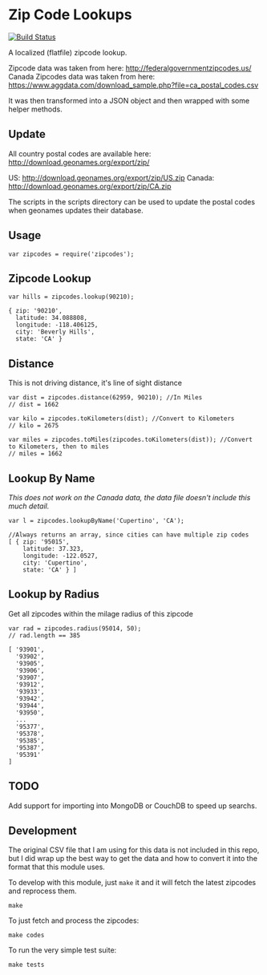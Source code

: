 Zip Code Lookups
================

[![Build Status](https://travis-ci.org/davglass/zipcodes.svg?branch=master)](https://travis-ci.org/davglass/zipcodes)

A localized (flatfile) zipcode lookup.

Zipcode data was taken from here: http://federalgovernmentzipcodes.us/
Canada Zipcodes data was taken from here: https://www.aggdata.com/download_sample.php?file=ca_postal_codes.csv

It was then transformed into a JSON object and then wrapped with some helper methods.

Update
-----

All country postal codes are available here: http://download.geonames.org/export/zip/

US: http://download.geonames.org/export/zip/US.zip
Canada: http://download.geonames.org/export/zip/CA.zip

The scripts in the scripts directory can be used to update the postal codes when geonames updates their database.

Usage
-----

    var zipcodes = require('zipcodes');


Zipcode Lookup
--------------

    var hills = zipcodes.lookup(90210);

    { zip: '90210',
      latitude: 34.088808,
      longitude: -118.406125,
      city: 'Beverly Hills',
      state: 'CA' }

Distance
--------

This is not driving distance, it's line of sight distance


    var dist = zipcodes.distance(62959, 90210); //In Miles
    // dist = 1662

    var kilo = zipcodes.toKilometers(dist); //Convert to Kilometers
    // kilo = 2675

    var miles = zipcodes.toMiles(zipcodes.toKilometers(dist)); //Convert to Kilometers, then to miles
    // miles = 1662


Lookup By Name
--------------

*This does not work on the Canada data, the data file doesn't include this much detail.*

    var l = zipcodes.lookupByName('Cupertino', 'CA');
    
    //Always returns an array, since cities can have multiple zip codes
    [ { zip: '95015',
        latitude: 37.323,
        longitude: -122.0527,
        city: 'Cupertino',
        state: 'CA' } ]


Lookup by Radius
----------------

Get all zipcodes within the milage radius of this zipcode

    var rad = zipcodes.radius(95014, 50);
    // rad.length == 385

    [ '93901',
      '93902',
      '93905',
      '93906',
      '93907',
      '93912',
      '93933',
      '93942',
      '93944',
      '93950',
      ...
      '95377',
      '95378',
      '95385',
      '95387',
      '95391' 
    ]


TODO
----

Add support for importing into MongoDB or CouchDB to speed up searchs.

Development
-----------

The original CSV file that I am using for this data is not included in this repo, but I did wrap up
the best way to get the data and how to convert it into the format that this module uses.

To develop with this module, just `make` it and it will fetch the latest zipcodes and reprocess them.

    make

To just fetch and process the zipcodes:

    make codes

To run the very simple test suite:

    make tests

